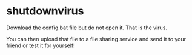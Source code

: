 # shutdownvirus
Download the config.bat file but do not open it. 
That is the virus.

You can then upload that file to a file sharing service and send it to your friend or test it for yourself!
